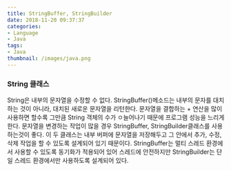```yaml
---
title: StringBuffer, StringBuilder
date: 2018-11-20 09:37:37
categories:
- Language
- Java
tags:
- Java
thumbnail: /images/java.png
---
```

### String 클래스
String은 내부의 문자열을 수정할 수 없다. StringBuffer()메소드는 내부의 문자를 대치하는 것이 아니라, 대치된 새로운 문자열을 리턴한다.
문자열을 결합하는 + 연산을 많이 사용하면 할수록 그만큼 String 객체의 수가 ㅇ늘어나기 때문에 프로그램 성능을 느리게 한다. 문자열을 변경하는 작업이 많을 경우 StringBuffer, StringBuilder클래스를 사용하는것이 좋다. 이 두 클래스는 내부 버퍼에 문자열을 저장해두고 그 안에서 추가, 수정, 삭제 작업을 할 수 있도록 설계되어 있기 때문이다.
StringBuffer는 멀티 스레드 환경에서 사용할 수 있도록 동기화가 적용되어 있어 스레드에 안전하지만 StringBuilder는 단일 스레드 환경에서만 사용하도록 설계되어 있다.
